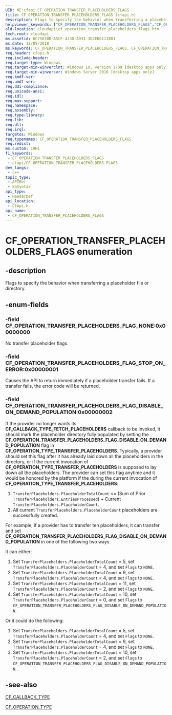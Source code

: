 ```yaml
---
UID: NE:cfapi.CF_OPERATION_TRANSFER_PLACEHOLDERS_FLAGS
title: CF_OPERATION_TRANSFER_PLACEHOLDERS_FLAGS (cfapi.h)
description: Flags to specify the behavior when transferring a placeholder file or directory.
helpviewer_keywords: ["CF_OPERATION_TRANSFER_PLACEHOLDERS_FLAGS","CF_OPERATION_TRANSFER_PLACEHOLDERS_FLAGS enumeration","CF_OPERATION_TRANSFER_PLACEHOLDERS_FLAG_DISABLE_ON_DEMAND_POPULATION","CF_OPERATION_TRANSFER_PLACEHOLDERS_FLAG_NONE","CF_OPERATION_TRANSFER_PLACEHOLDERS_FLAG_STOP_ON_ERROR","cfapi/CF_OPERATION_TRANSFER_PLACEHOLDERS_FLAGS","cfapi/CF_OPERATION_TRANSFER_PLACEHOLDERS_FLAG_DISABLE_ON_DEMAND_POPULATION","cfapi/CF_OPERATION_TRANSFER_PLACEHOLDERS_FLAG_NONE","cfapi/CF_OPERATION_TRANSFER_PLACEHOLDERS_FLAG_STOP_ON_ERROR","cloudApi.cf_operation_transfer_placeholders_flags"]
old-location: cloudapi\cf_operation_transfer_placeholders_flags.htm
tech.root: cloudapi
ms.assetid: 6C75030D-A5CF-423D-A931-3D2ED6113BD1
ms.date: 12/05/2018
ms.keywords: CF_OPERATION_TRANSFER_PLACEHOLDERS_FLAGS, CF_OPERATION_TRANSFER_PLACEHOLDERS_FLAGS enumeration, CF_OPERATION_TRANSFER_PLACEHOLDERS_FLAG_DISABLE_ON_DEMAND_POPULATION, CF_OPERATION_TRANSFER_PLACEHOLDERS_FLAG_NONE, CF_OPERATION_TRANSFER_PLACEHOLDERS_FLAG_STOP_ON_ERROR, cfapi/CF_OPERATION_TRANSFER_PLACEHOLDERS_FLAGS, cfapi/CF_OPERATION_TRANSFER_PLACEHOLDERS_FLAG_DISABLE_ON_DEMAND_POPULATION, cfapi/CF_OPERATION_TRANSFER_PLACEHOLDERS_FLAG_NONE, cfapi/CF_OPERATION_TRANSFER_PLACEHOLDERS_FLAG_STOP_ON_ERROR, cloudApi.cf_operation_transfer_placeholders_flags
req.header: cfapi.h
req.include-header: 
req.target-type: Windows
req.target-min-winverclnt: Windows 10, version 1709 [desktop apps only]
req.target-min-winversvr: Windows Server 2016 [desktop apps only]
req.kmdf-ver: 
req.umdf-ver: 
req.ddi-compliance: 
req.unicode-ansi: 
req.idl: 
req.max-support: 
req.namespace: 
req.assembly: 
req.type-library: 
req.lib: 
req.dll: 
req.irql: 
targetos: Windows
req.typenames: CF_OPERATION_TRANSFER_PLACEHOLDERS_FLAGS
req.redist: 
ms.custom: 19H1
f1_keywords:
 - CF_OPERATION_TRANSFER_PLACEHOLDERS_FLAGS
 - cfapi/CF_OPERATION_TRANSFER_PLACEHOLDERS_FLAGS
dev_langs:
 - c++
topic_type:
 - APIRef
 - kbSyntax
api_type:
 - HeaderDef
api_location:
 - CfApi.h
api_name:
 - CF_OPERATION_TRANSFER_PLACEHOLDERS_FLAGS
---
```


# CF_OPERATION_TRANSFER_PLACEHOLDERS_FLAGS enumeration

## -description

Flags to specify the behavior when transferring a placeholder file or directory.

## -enum-fields

### -field CF_OPERATION_TRANSFER_PLACEHOLDERS_FLAG_NONE:0x00000000

No transfer placeholder flags.

### -field CF_OPERATION_TRANSFER_PLACEHOLDERS_FLAG_STOP_ON_ERROR:0x00000001

Causes the API to return immediately if a placeholder transfer fails. If a transfer fails, the error code will be returned.

### -field CF_OPERATION_TRANSFER_PLACEHOLDERS_FLAG_DISABLE_ON_DEMAND_POPULATION:0x00000002

If the provider no longer wants its **CF_CALLBACK_TYPE_FETCH_PLACEHOLDERS** callback to be invoked, it should mark the placeholder directory fully populated by setting the **CF_OPERATION_TRANSFER_PLACEHOLDERS_FLAG_DISABLE_ON_DEMAND_POPULATION** flag in **CF_OPERATION_TYPE_TRANSFER_PLACEHOLDERS**. Typically, a provider should set this flag after it has already laid down all the placeholders in the directory, or if the current invocation of **CF_OPERATION_TYPE_TRANSFER_PLACEHOLDERS** is supposed to lay down all the placeholders. The provider can set this flag anytime and it would be honored by the platform if the during the current invocation of **CF_OPERATION_TYPE_TRANSFER_PLACEHOLDERS**:

1. `TransferPlaceholders.PlaceholderTotalCount` <= (Sum of Prior `TransferPlaceholders.EntriesProcessed`) + Current `TransferPlaceholders.PlaceholderCount`.
1. All current `TransferPlaceholders.PlaceholderCount` placeholders are successfully created.

For example, if a provider has to transfer ten placeholders, it can transfer and set **CF_OPERATION_TRANSFER_PLACEHOLDERS_FLAG_DISABLE_ON_DEMAND_POPULATION** in one of the following two ways.

It can either:

1. Set `TransferPlaceholders.PlaceholderTotalCount` = 5, set `TransferPlaceholders.PlaceholderCount` = 4, and set `Flags` to `NONE`.
1. Set `TransferPlaceholders.PlaceholderTotalCount` = 9, set `TransferPlaceholders.PlaceholderCount` = 4, and set `Flags` to `NONE`.
1. Set `TransferPlaceholders.PlaceholderTotalCount` = 11, set `TransferPlaceholders.PlaceholderCount` = 2, and set `Flags` to `NONE`.
1. Set `TransferPlaceholders.PlaceholderTotalCount` = 10, set `TransferPlaceholders.PlaceholderCount` = 0, and set `Flags` to `CF_OPERATION_TRANSFER_PLACEHOLDERS_FLAG_DISABLE_ON_DEMAND_POPULATION`.

Or it could do the following:

1. Set `TransferPlaceholders.PlaceholderTotalCount` = 5, set `TransferPlaceholders.PlaceholderCount` = 4, and set `Flags` to `NONE`.
1. Set `TransferPlaceholders.PlaceholderTotalCount` = 9, set `TransferPlaceholders.PlaceholderCount` = 4, and set `Flags` to `NONE`.
1. Set `TransferPlaceholders.PlaceholderTotalCount` = 10, set `TransferPlaceholders.PlaceholderCount` = 2, and set `Flags` to `CF_OPERATION_TRANSFER_PLACEHOLDERS_FLAG_DISABLE_ON_DEMAND_POPULATION`.

## -see-also

[CF_CALLBACK_TYPE](ne-cfapi-cf_callback_type.md)

[CF_OPERATION_TYPE](ne-cfapi-cf_operation_type.md)
